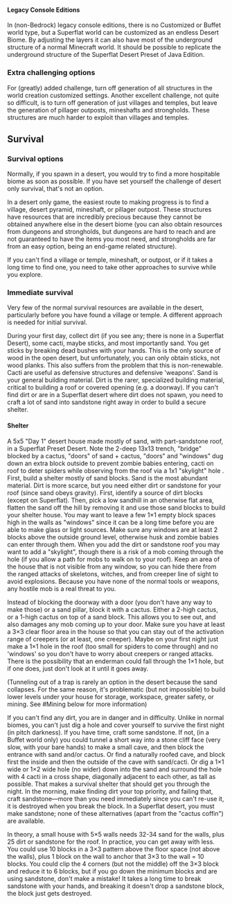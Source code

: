 #### Legacy Console Editions
In (non-Bedrock) legacy console editions, there is no Customized or Buffet world type, but a Superflat world can be customized as an endless Desert Biome. By adjusting the layers it can also have most of the underground structure of a normal Minecraft world. It should be possible to replicate the underground structure of the Superflat Desert Preset of Java Edition.

### Extra challenging options
For (greatly) added challenge, turn off generation of all structures in the world creation customized settings. Another excellent challenge, not quite so difficult, is to turn off generation of just villages and temples, but leave the generation of pillager outposts, mineshafts and strongholds. These structures are much harder to exploit than villages and temples.

## Survival
### Survival options
Normally, if you spawn in a desert, you would try to find a more hospitable biome as soon as possible. If you have set yourself the challenge of desert only survival, that's not an option. 

In a desert only game, the easiest route to making progress is to find a village, desert pyramid, mineshaft, or pillager outpost. These structures have resources that are incredibly precious because they cannot be obtained anywhere else in the desert biome (you can also obtain resources from dungeons and strongholds, but dungeons are hard to reach and are not guaranteed to have the items you most need, and strongholds are far from an easy option, being an end-game related structure).

If you can't find a village or temple, mineshaft, or outpost, or if it takes a long time to find one, you need to take other approaches to survive while you explore.

### Immediate survival
Very few of the normal survival resources are available in the desert, particularly before you have found a village or temple. A different approach is needed for initial survival.

During your first day, collect dirt (if you see any; there is none in a Superflat Desert), some cacti, maybe sticks, and most importantly sand. You get sticks by breaking dead bushes with your hands. This is the only source of wood in the open desert, but unfortunately, you can only obtain sticks, not wood planks.  This also suffers from the problem that this is non-renewable.   Cacti are useful as defensive structures and defensive 'weapons'. Sand is your general building material. Dirt is the rarer, specialized building material, critical to building a roof or covered opening (e.g. a doorway). If you can't find dirt or are in a Superflat desert where dirt does not spawn, you need to craft a lot of sand into sandstone right away in order to build a secure shelter.



#### Shelter
A 5x5 "Day 1" desert house made mostly of sand, with part-sandstone roof, in a Superflat Preset Desert. Note the 2-deep 13x13 trench, "bridge" blocked by a cactus, "doors" of sand + cactus, "doors" and "windows" dug down an extra block outside to prevent zombie babies entering, cacti on roof to deter spiders while observing from the roof via a 1x1 "skylight" hole .
First, build a shelter mostly of sand blocks. Sand is the most abundant material. Dirt is more scarce, but you need either dirt or sandstone for your roof (since sand obeys gravity). First, identify a source of dirt blocks (except on Superflat). Then, pick a low sandhill in an otherwise flat area, flatten the sand off the hill by removing it and use those sand blocks to build your shelter house. You may want to leave a few 1×1 empty block spaces high in the walls as "windows" since it can be a long time before you are able to make glass or light sources. Make sure any windows are at least 2 blocks above the outside ground level, otherwise husk and zombie babies can enter through them. When you add the dirt or sandstone roof you may want to add a "skylight", though there is a risk of a mob coming through the hole (if you allow a path for mobs to walk on to your roof). Keep an area of the house that is not visible from any window, so you can hide there from the ranged attacks of skeletons, witches, and from creeper line of sight to avoid explosions. Because you have none of the normal tools or weapons, any hostile mob is a real threat to you.

Instead of blocking the doorway with a door (you don't have any way to make those) or a sand pillar, block it with a cactus. Either a 2-high cactus, or a 1-high cactus on top of a sand block. This allows you to see out, and also damages any mob coming up to your door. Make sure you have at least a 3×3 clear floor area in the house so that you can stay out of the activation range of creepers (or at least, one creeper). Maybe on your first night just make a 1×1 hole in the roof (too small for spiders to come through) and no 'windows' so you don't have to worry about creepers or ranged attacks. There is the possibility that an enderman could fall through the 1×1 hole, but if one does, just don't look at it until it goes away.

(Tunneling out of a trap is rarely an option in the desert because the sand collapses. For the same reason, it's problematic (but not impossible) to build lower levels under your house for storage, workspace, greater safety, or mining. See #Mining below for more information) 

If you can't find any dirt, you are in danger and in difficulty. Unlike in normal biomes, you can't just dig a hole and cover yourself to survive the first night (in pitch darkness). If you have time, craft some sandstone. If not, (in a Buffet world only) you could tunnel a short way into a stone cliff face (very slow, with your bare hands) to make a small cave, and then block the entrance with sand and/or cactus. Or find a naturally roofed cave, and block first the inside and then the outside of the cave with sand/cacti. Or dig a 1×1 wide or 1×2 wide hole (no wider) down into the sand and surround the hole with 4 cacti in a cross shape, diagonally adjacent to each other, as tall as possible. That makes a survival shelter that should get you through the night. In the morning, make finding dirt your top priority, and failing that, craft sandstone—more than you need immediately since you can't re-use it, it is destroyed when you break the block. In a Superflat desert, you must make sandstone; none of these alternatives (apart from the "cactus coffin") are available. 

In theory, a small house with 5×5 walls needs 32-34 sand for the walls, plus 25 dirt or sandstone for the roof. In practice, you can get away with less. You could use 10 blocks in a 3×3 pattern above the floor space (not above the walls), plus 1 block on the wall to anchor that 3×3 to the wall = 10 blocks. You could clip the 4 corners (but not the middle) off the 3×3 block and reduce it to 6 blocks, but if you go down the minimum blocks and are using sandstone, don't make a mistake! It takes a long time to break sandstone with your hands, and breaking it doesn't drop a sandstone block, the block just gets destroyed.

